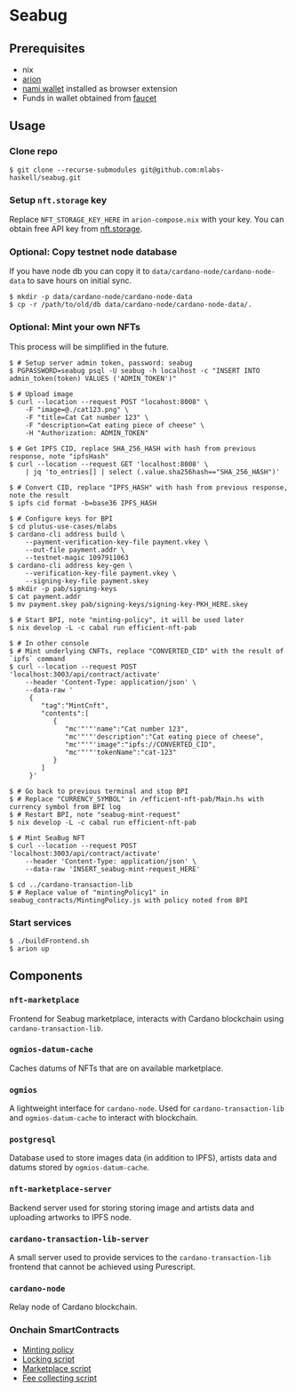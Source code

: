 # Seabug

## Prerequisites

- nix
- [arion](https://docs.hercules-ci.com/arion/#_installation)
- [nami wallet](https://namiwallet.io/) installed as browser extension
- Funds in wallet obtained from [faucet](https://testnets.cardano.org/en/testnets/cardano/tools/faucet/)

## Usage

### Clone repo

```shell
$ git clone --recurse-submodules git@github.com:mlabs-haskell/seabug.git
```

### Setup `nft.storage` key

Replace `NFT_STORAGE_KEY_HERE` in `arion-compose.nix` with your key. You can obtain free API key from [nft.storage](https://nft.storage/).

### Optional: Copy testnet node database

If you have node db you can copy it to `data/cardano-node/cardano-node-data` to save hours on initial sync.
```shell
$ mkdir -p data/cardano-node/cardano-node-data
$ cp -r /path/to/old/db data/cardano-node/cardano-node-data/.
```

### Optional: Mint your own NFTs

This process will be simplified in the future.

```shell
$ # Setup server admin token, password: seabug
$ PGPASSWORD=seabug psql -U seabug -h localhost -c "INSERT INTO admin_token(token) VALUES ('ADMIN_TOKEN')"

$ # Upload image
$ curl --location --request POST "locahost:8008" \
    -F "image=@./cat123.png" \
    -F "title=Cat Cat number 123" \
    -F "description=Cat eating piece of cheese" \
    -H "Authorization: ADMIN_TOKEN"

$ # Get IPFS CID, replace SHA_256_HASH with hash from previous response, note "ipfsHash"
$ curl --location --request GET 'localhost:8008' \
    | jq 'to_entries[] | select (.value.sha256hash=="SHA_256_HASH")'

$ # Convert CID, replace "IPFS_HASH" with hash from previous response, note the result
$ ipfs cid format -b=base36 IPFS_HASH

$ # Configure keys for BPI
$ cd plutus-use-cases/mlabs
$ cardano-cli address build \
    --payment-verification-key-file payment.vkey \ 
    --out-file payment.addr \ 
    --testnet-magic 1097911063
$ cardano-cli address key-gen \
    --verification-key-file payment.vkey \
    --signing-key-file payment.skey
$ mkdir -p pab/signing-keys
$ cat payment.addr
$ mv payment.skey pab/signing-keys/signing-key-PKH_HERE.skey

$ # Start BPI, note "minting-policy", it will be used later
$ nix develop -L -c cabal run efficient-nft-pab

$ # In other console
$ # Mint underlying CNFTs, replace "CONVERTED_CID" with the result of `ipfs` command
$ curl --location --request POST 'localhost:3003/api/contract/activate'
    --header 'Content-Type: application/json' \
    --data-raw '
     {
        "tag":"MintCnft",
        "contents":[
           {
              "mc'"'"'name":"Cat number 123",
              "mc'"'"'description":"Cat eating piece of cheese",
              "mc'"'"'image":"ipfs://CONVERTED_CID",
              "mc'"'"'tokenName":"cat-123"
           }
        ]
     }'

$ # Go back to previous terminal and stop BPI
$ # Replace "CURRENCY_SYMBOL" in /efficient-nft-pab/Main.hs with currency symbol from BPI log
$ # Restart BPI, note "seabug-mint-request"
$ nix develop -L -c cabal run efficient-nft-pab

$ # Mint SeaBug NFT
$ curl --location --request POST 'localhost:3003/api/contract/activate'
    --header 'Content-Type: application/json' \
    --data-raw 'INSERT_seabug-mint-request_HERE'

$ cd ../cardano-transaction-lib
$ # Replace value of "mintingPolicy1" in seabug_contracts/MintingPolicy.js with policy noted from BPI
```

### Start services

```shell
$ ./buildFrontend.sh
$ arion up
```

## Components

### `nft-marketplace`

Frontend for Seabug marketplace, interacts with Cardano blockchain using `cardano-transaction-lib`.

### `ogmios-datum-cache`

Caches datums of NFTs that are on available marketplace.

### `ogmios`

A lightweight interface for `cardano-node`. Used for `cardano-transaction-lib` and `ogmios-datum-cache` to interact with blockchain.

### `postgresql`

Database used to store images data (in addition to IPFS), artists data and datums stored by `ogmios-datum-cache`.

### `nft-marketplace-server`

Backend server used for storing storing image and artists data and uploading artworks to IPFS node.

### `cardano-transaction-lib-server`

A small server used to provide services to the `cardano-transaction-lib` frontend that cannot be achieved using Purescript.

### `cardano-node`

Relay node of Cardano blockchain.

### Onchain SmartContracts

- [Minting policy](https://github.com/mlabs-haskell/plutus-use-cases/blob/927eade6aa9ad37bf2e9acaf8a14ae2fc304b5ba/mlabs/src/Mlabs/EfficientNFT/Token.hs)
- [Locking script](https://github.com/mlabs-haskell/plutus-use-cases/blob/927eade6aa9ad37bf2e9acaf8a14ae2fc304b5ba/mlabs/src/Mlabs/EfficientNFT/Lock.hs)
- [Marketplace script](https://github.com/mlabs-haskell/plutus-use-cases/blob/927eade6aa9ad37bf2e9acaf8a14ae2fc304b5ba/mlabs/src/Mlabs/EfficientNFT/Marketplace.hs)
- [Fee collecting script](https://github.com/mlabs-haskell/plutus-use-cases/blob/927eade6aa9ad37bf2e9acaf8a14ae2fc304b5ba/mlabs/src/Mlabs/EfficientNFT/Dao.hs)
